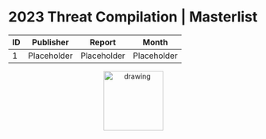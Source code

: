 # 2023 Threat Compilation | Masterlist

| ID  | Publisher  | Report | Month|
| ------------- | ------------- | ------------- | ------------- |
|1|Placeholder|Placeholder|Placeholder|

<div align="center">
<img src="https://github.com/jwennekers/2023-Threat-Report-Compilation/assets/136587455/6061c6fd-330d-46e4-acdd-336c580fca4e" alt="drawing" width="120"/>
</div>
